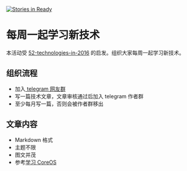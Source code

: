 [![Stories in Ready](https://badge.waffle.io/bokeio/weekly.png?label=ready&title=Ready)](https://waffle.io/bokeio/weekly)
# 每周一起学习新技术

本活动受 [52-technologies-in-2016](https://github.com/shekhargulati/52-technologies-in-2016) 的启发。组织大家每周一起学习新技术。

## 组织流程

* 加入[ telegram 网友群](https://telegram.me/joinchat/CaMFOQbSrLJZuwx6vNqg3Q)
* 写一篇技术文章，文章审核通过后加入 telegram 作者群
* 至少每月写一篇，否则会被作者群移出

## 文章内容

* Markdown 格式
* 主题不限
* 图文并茂
* 参考[学习 CoreOS](https://github.com/shekhargulati/52-technologies-in-2016/tree/master/08-coreos)
